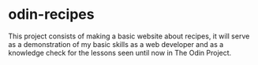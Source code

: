 # odin-recipes

This project consists of making a basic website about recipes,
it will serve as a demonstration of my basic skills as a web
developer and as a knowledge check for the lessons seen until
now in The Odin Project.